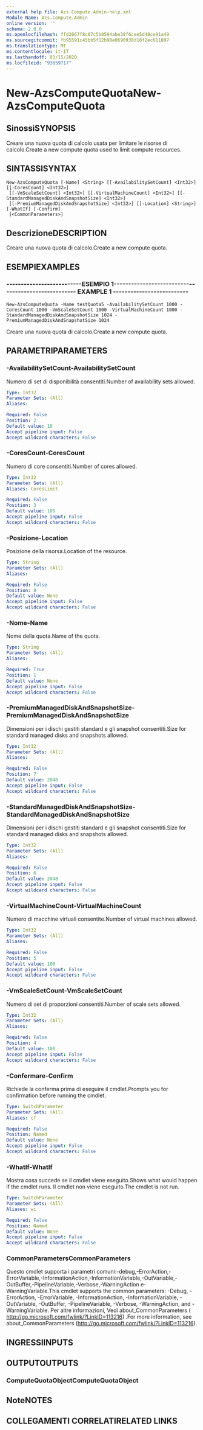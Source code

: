 ```yaml
---
external help file: Azs.Compute.Admin-help.xml
Module Name: Azs.Compute.Admin
online version: ''
schema: 2.0.0
ms.openlocfilehash: ffd2667f8c07c5b0594abe38f6cee5d40ce91a49
ms.sourcegitcommit: fb95591c45bb5f12b98e0690938d18f2ec611897
ms.translationtype: MT
ms.contentlocale: it-IT
ms.lasthandoff: 03/15/2020
ms.locfileid: "93859717"
---
```

# <span data-ttu-id="56c01-101">New-AzsComputeQuota</span><span class="sxs-lookup"><span data-stu-id="56c01-101">New-AzsComputeQuota</span></span>

## <span data-ttu-id="56c01-102">Sinossi</span><span class="sxs-lookup"><span data-stu-id="56c01-102">SYNOPSIS</span></span>
<span data-ttu-id="56c01-103">Creare una nuova quota di calcolo usata per limitare le risorse di calcolo.</span><span class="sxs-lookup"><span data-stu-id="56c01-103">Create a new compute quota used to limit compute resources.</span></span>

## <span data-ttu-id="56c01-104">SINTASSI</span><span class="sxs-lookup"><span data-stu-id="56c01-104">SYNTAX</span></span>

```
New-AzsComputeQuota [-Name] <String> [[-AvailabilitySetCount] <Int32>] [[-CoresCount] <Int32>]
 [[-VmScaleSetCount] <Int32>] [[-VirtualMachineCount] <Int32>] [[-StandardManagedDiskAndSnapshotSize] <Int32>]
 [[-PremiumManagedDiskAndSnapshotSize] <Int32>] [[-Location] <String>] [-WhatIf] [-Confirm]
 [<CommonParameters>]
```

## <span data-ttu-id="56c01-105">Descrizione</span><span class="sxs-lookup"><span data-stu-id="56c01-105">DESCRIPTION</span></span>
<span data-ttu-id="56c01-106">Creare una nuova quota di calcolo.</span><span class="sxs-lookup"><span data-stu-id="56c01-106">Create a new compute quota.</span></span>

## <span data-ttu-id="56c01-107">ESEMPI</span><span class="sxs-lookup"><span data-stu-id="56c01-107">EXAMPLES</span></span>

### <span data-ttu-id="56c01-108">--------------------------ESEMPIO 1--------------------------</span><span class="sxs-lookup"><span data-stu-id="56c01-108">-------------------------- EXAMPLE 1 --------------------------</span></span>
```
New-AzsComputeQuota -Name testQuota5 -AvailabilitySetCount 1000 -CoresCount 1000 -VmScaleSetCount 1000 -VirtualMachineCount 1000 -StandardManagedDiskAndSnapshotSize 1024 -PremiumManagedDiskAndSnapshotSize 1024
```

<span data-ttu-id="56c01-109">Creare una nuova quota di calcolo.</span><span class="sxs-lookup"><span data-stu-id="56c01-109">Create a new compute quota.</span></span>

## <span data-ttu-id="56c01-110">PARAMETRI</span><span class="sxs-lookup"><span data-stu-id="56c01-110">PARAMETERS</span></span>

### <span data-ttu-id="56c01-111">-AvailabilitySetCount</span><span class="sxs-lookup"><span data-stu-id="56c01-111">-AvailabilitySetCount</span></span>
<span data-ttu-id="56c01-112">Numero di set di disponibilità consentiti.</span><span class="sxs-lookup"><span data-stu-id="56c01-112">Number  of availability sets allowed.</span></span>

```yaml
Type: Int32
Parameter Sets: (All)
Aliases: 

Required: False
Position: 2
Default value: 10
Accept pipeline input: False
Accept wildcard characters: False
```

### <span data-ttu-id="56c01-113">-CoresCount</span><span class="sxs-lookup"><span data-stu-id="56c01-113">-CoresCount</span></span>
<span data-ttu-id="56c01-114">Numero di core consentiti.</span><span class="sxs-lookup"><span data-stu-id="56c01-114">Number  of cores allowed.</span></span>

```yaml
Type: Int32
Parameter Sets: (All)
Aliases: CoresLimit

Required: False
Position: 3
Default value: 100
Accept pipeline input: False
Accept wildcard characters: False
```

### <span data-ttu-id="56c01-115">-Posizione</span><span class="sxs-lookup"><span data-stu-id="56c01-115">-Location</span></span>
<span data-ttu-id="56c01-116">Posizione della risorsa.</span><span class="sxs-lookup"><span data-stu-id="56c01-116">Location of the resource.</span></span>

```yaml
Type: String
Parameter Sets: (All)
Aliases: 

Required: False
Position: 8
Default value: None
Accept pipeline input: False
Accept wildcard characters: False
```

### <span data-ttu-id="56c01-117">-Nome</span><span class="sxs-lookup"><span data-stu-id="56c01-117">-Name</span></span>
<span data-ttu-id="56c01-118">Nome della quota.</span><span class="sxs-lookup"><span data-stu-id="56c01-118">Name of the quota.</span></span>

```yaml
Type: String
Parameter Sets: (All)
Aliases: 

Required: True
Position: 1
Default value: None
Accept pipeline input: False
Accept wildcard characters: False
```

### <span data-ttu-id="56c01-119">-PremiumManagedDiskAndSnapshotSize</span><span class="sxs-lookup"><span data-stu-id="56c01-119">-PremiumManagedDiskAndSnapshotSize</span></span>
<span data-ttu-id="56c01-120">Dimensioni per i dischi gestiti standard e gli snapshot consentiti.</span><span class="sxs-lookup"><span data-stu-id="56c01-120">Size for standard managed disks and snapshots allowed.</span></span>

```yaml
Type: Int32
Parameter Sets: (All)
Aliases: 

Required: False
Position: 7
Default value: 2048
Accept pipeline input: False
Accept wildcard characters: False
```

### <span data-ttu-id="56c01-121">-StandardManagedDiskAndSnapshotSize</span><span class="sxs-lookup"><span data-stu-id="56c01-121">-StandardManagedDiskAndSnapshotSize</span></span>
<span data-ttu-id="56c01-122">Dimensioni per i dischi gestiti standard e gli snapshot consentiti.</span><span class="sxs-lookup"><span data-stu-id="56c01-122">Size for standard managed disks and snapshots allowed.</span></span>

```yaml
Type: Int32
Parameter Sets: (All)
Aliases: 

Required: False
Position: 6
Default value: 2048
Accept pipeline input: False
Accept wildcard characters: False
```

### <span data-ttu-id="56c01-123">-VirtualMachineCount</span><span class="sxs-lookup"><span data-stu-id="56c01-123">-VirtualMachineCount</span></span>
<span data-ttu-id="56c01-124">Numero di macchine virtuali consentite.</span><span class="sxs-lookup"><span data-stu-id="56c01-124">Number  of virtual machines allowed.</span></span>

```yaml
Type: Int32
Parameter Sets: (All)
Aliases: 

Required: False
Position: 5
Default value: 100
Accept pipeline input: False
Accept wildcard characters: False
```

### <span data-ttu-id="56c01-125">-VmScaleSetCount</span><span class="sxs-lookup"><span data-stu-id="56c01-125">-VmScaleSetCount</span></span>
<span data-ttu-id="56c01-126">Numero di set di proporzioni consentiti.</span><span class="sxs-lookup"><span data-stu-id="56c01-126">Number  of scale sets allowed.</span></span>

```yaml
Type: Int32
Parameter Sets: (All)
Aliases: 

Required: False
Position: 4
Default value: 100
Accept pipeline input: False
Accept wildcard characters: False
```

### <span data-ttu-id="56c01-127">-Confermare</span><span class="sxs-lookup"><span data-stu-id="56c01-127">-Confirm</span></span>
<span data-ttu-id="56c01-128">Richiede la conferma prima di eseguire il cmdlet.</span><span class="sxs-lookup"><span data-stu-id="56c01-128">Prompts you for confirmation before running the cmdlet.</span></span>

```yaml
Type: SwitchParameter
Parameter Sets: (All)
Aliases: cf

Required: False
Position: Named
Default value: None
Accept pipeline input: False
Accept wildcard characters: False
```

### <span data-ttu-id="56c01-129">-WhatIf</span><span class="sxs-lookup"><span data-stu-id="56c01-129">-WhatIf</span></span>
<span data-ttu-id="56c01-130">Mostra cosa succede se il cmdlet viene eseguito.</span><span class="sxs-lookup"><span data-stu-id="56c01-130">Shows what would happen if the cmdlet runs.</span></span>
<span data-ttu-id="56c01-131">Il cmdlet non viene eseguito.</span><span class="sxs-lookup"><span data-stu-id="56c01-131">The cmdlet is not run.</span></span>

```yaml
Type: SwitchParameter
Parameter Sets: (All)
Aliases: wi

Required: False
Position: Named
Default value: None
Accept pipeline input: False
Accept wildcard characters: False
```

### <span data-ttu-id="56c01-132">CommonParameters</span><span class="sxs-lookup"><span data-stu-id="56c01-132">CommonParameters</span></span>
<span data-ttu-id="56c01-133">Questo cmdlet supporta i parametri comuni:-debug,-ErrorAction,-ErrorVariable,-InformationAction,-InformationVariable,-OutVariable,-OutBuffer,-PipelineVariable,-Verbose,-WarningAction e-WarningVariable.</span><span class="sxs-lookup"><span data-stu-id="56c01-133">This cmdlet supports the common parameters: -Debug, -ErrorAction, -ErrorVariable, -InformationAction, -InformationVariable, -OutVariable, -OutBuffer, -PipelineVariable, -Verbose, -WarningAction, and -WarningVariable.</span></span> <span data-ttu-id="56c01-134">Per altre informazioni, Vedi about_CommonParameters ( http://go.microsoft.com/fwlink/?LinkID=113216) .</span><span class="sxs-lookup"><span data-stu-id="56c01-134">For more information, see about_CommonParameters (http://go.microsoft.com/fwlink/?LinkID=113216).</span></span>

## <span data-ttu-id="56c01-135">INGRESSI</span><span class="sxs-lookup"><span data-stu-id="56c01-135">INPUTS</span></span>

## <span data-ttu-id="56c01-136">OUTPUT</span><span class="sxs-lookup"><span data-stu-id="56c01-136">OUTPUTS</span></span>

### <span data-ttu-id="56c01-137">ComputeQuotaObject</span><span class="sxs-lookup"><span data-stu-id="56c01-137">ComputeQuotaObject</span></span>

## <span data-ttu-id="56c01-138">Note</span><span class="sxs-lookup"><span data-stu-id="56c01-138">NOTES</span></span>

## <span data-ttu-id="56c01-139">COLLEGAMENTI CORRELATI</span><span class="sxs-lookup"><span data-stu-id="56c01-139">RELATED LINKS</span></span>


